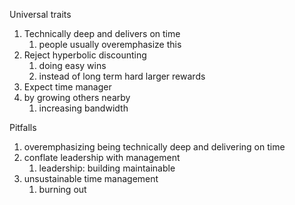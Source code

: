 Universal traits

1. Technically deep and delivers on time
	1. people usually overemphasize this
2. Reject hyperbolic discounting
	1. doing easy wins
	2. instead of long term hard larger rewards
3. Expect time manager
4. by growing others nearby
	1. increasing bandwidth


Pitfalls

1. overemphasizing being technically deep and delivering on time
2. conflate leadership with management
	1. leadership: building maintainable
3. unsustainable time management
	1. burning out